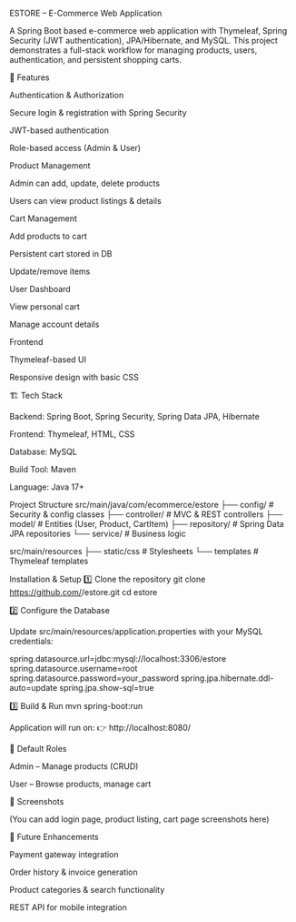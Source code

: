 ESTORE – E-Commerce Web Application

A Spring Boot based e-commerce web application with Thymeleaf, Spring Security (JWT authentication), JPA/Hibernate, and MySQL.
This project demonstrates a full-stack workflow for managing products, users, authentication, and persistent shopping carts.

🚀 Features

Authentication & Authorization

Secure login & registration with Spring Security

JWT-based authentication

Role-based access (Admin & User)

Product Management

Admin can add, update, delete products

Users can view product listings & details

Cart Management

Add products to cart

Persistent cart stored in DB

Update/remove items

User Dashboard

View personal cart

Manage account details

Frontend

Thymeleaf-based UI

Responsive design with basic CSS

🏗️ Tech Stack

Backend: Spring Boot, Spring Security, Spring Data JPA, Hibernate

Frontend: Thymeleaf, HTML, CSS

Database: MySQL

Build Tool: Maven

Language: Java 17+

Project Structure
src/main/java/com/ecommerce/estore
 ├── config/        # Security & config classes
 ├── controller/    # MVC & REST controllers
 ├── model/         # Entities (User, Product, CartItem)
 ├── repository/    # Spring Data JPA repositories
 └── service/       # Business logic

src/main/resources
 ├── static/css     # Stylesheets
 └── templates      # Thymeleaf templates


Installation & Setup
1️⃣ Clone the repository
git clone https://github.com/<your-username>/estore.git
cd estore

2️⃣ Configure the Database

Update src/main/resources/application.properties with your MySQL credentials:

spring.datasource.url=jdbc:mysql://localhost:3306/estore
spring.datasource.username=root
spring.datasource.password=your_password
spring.jpa.hibernate.ddl-auto=update
spring.jpa.show-sql=true

3️⃣ Build & Run
mvn spring-boot:run


Application will run on:
👉 http://localhost:8080/

🔑 Default Roles

Admin – Manage products (CRUD)

User – Browse products, manage cart

📸 Screenshots

(You can add login page, product listing, cart page screenshots here)

📌 Future Enhancements

Payment gateway integration

Order history & invoice generation

Product categories & search functionality

REST API for mobile integration
